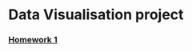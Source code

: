 # **Data Visualisation project**

### [Homework 1](https://github.com/ablaygram/ms_kbtu_dv/tree/main/HW%20%231)
